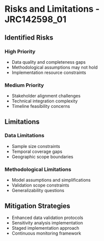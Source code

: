 # Risks and Limitations - JRC142598_01

## Identified Risks
### High Priority
- Data quality and completeness gaps
- Methodological assumptions may not hold
- Implementation resource constraints

### Medium Priority
- Stakeholder alignment challenges
- Technical integration complexity
- Timeline feasibility concerns

## Limitations
### Data Limitations
- Sample size constraints
- Temporal coverage gaps
- Geographic scope boundaries

### Methodological Limitations
- Model assumptions and simplifications
- Validation scope constraints
- Generalizability questions

## Mitigation Strategies
- Enhanced data validation protocols
- Sensitivity analysis implementation
- Staged implementation approach
- Continuous monitoring framework

